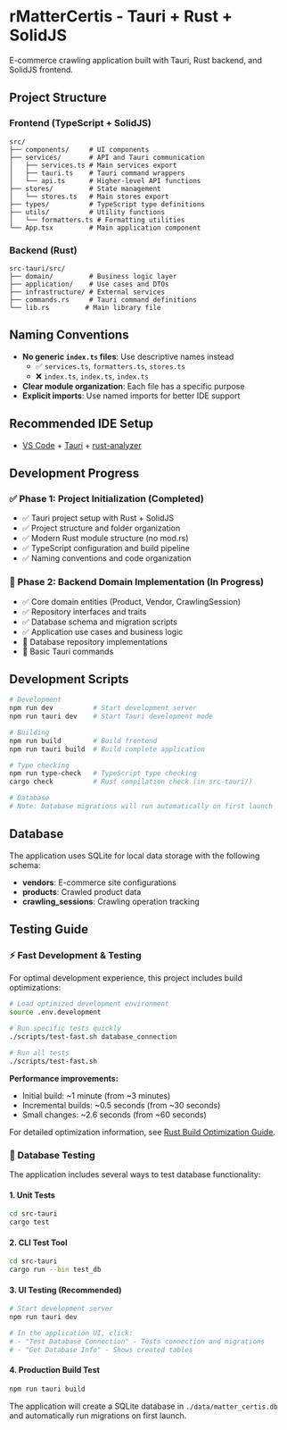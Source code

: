 # rMatterCertis - Tauri + Rust + SolidJS

E-commerce crawling application built with Tauri, Rust backend, and SolidJS frontend.

## Project Structure

### Frontend (TypeScript + SolidJS)
```
src/
├── components/     # UI components
├── services/       # API and Tauri communication
│   ├── services.ts # Main services export
│   ├── tauri.ts    # Tauri command wrappers
│   └── api.ts      # Higher-level API functions
├── stores/         # State management
│   └── stores.ts   # Main stores export
├── types/          # TypeScript type definitions
├── utils/          # Utility functions
│   └── formatters.ts # Formatting utilities
└── App.tsx         # Main application component
```

### Backend (Rust)
```
src-tauri/src/
├── domain/         # Business logic layer
├── application/    # Use cases and DTOs
├── infrastructure/ # External services
├── commands.rs     # Tauri command definitions
└── lib.rs         # Main library file
```

## Naming Conventions

- **No generic `index.ts` files**: Use descriptive names instead
  - ✅ `services.ts`, `formatters.ts`, `stores.ts`
  - ❌ `index.ts`, `index.ts`, `index.ts`
- **Clear module organization**: Each file has a specific purpose
- **Explicit imports**: Use named imports for better IDE support

## Recommended IDE Setup

- [VS Code](https://code.visualstudio.com/) + [Tauri](https://marketplace.visualstudio.com/items?itemName=tauri-apps.tauri-vscode) + [rust-analyzer](https://marketplace.visualstudio.com/items?itemName=rust-lang.rust-analyzer)

## Development Progress

### ✅ Phase 1: Project Initialization (Completed)
- ✅ Tauri project setup with Rust + SolidJS
- ✅ Project structure and folder organization
- ✅ Modern Rust module structure (no mod.rs)
- ✅ TypeScript configuration and build pipeline
- ✅ Naming conventions and code organization

### 🚧 Phase 2: Backend Domain Implementation (In Progress)
- ✅ Core domain entities (Product, Vendor, CrawlingSession)
- ✅ Repository interfaces and traits
- ✅ Database schema and migration scripts
- ✅ Application use cases and business logic
- 🔄 Database repository implementations
- 🔄 Basic Tauri commands

## Development Scripts

```bash
# Development
npm run dev          # Start development server
npm run tauri dev    # Start Tauri development mode

# Building
npm run build        # Build frontend
npm run tauri build  # Build complete application

# Type checking
npm run type-check   # TypeScript type checking
cargo check          # Rust compilation check (in src-tauri/)

# Database
# Note: Database migrations will run automatically on first launch
```

## Database

The application uses SQLite for local data storage with the following schema:
- **vendors**: E-commerce site configurations
- **products**: Crawled product data
- **crawling_sessions**: Crawling operation tracking

## Testing Guide

### ⚡ Fast Development & Testing

For optimal development experience, this project includes build optimizations:

```bash
# Load optimized development environment
source .env.development

# Run specific tests quickly
./scripts/test-fast.sh database_connection

# Run all tests
./scripts/test-fast.sh
```

**Performance improvements:**
- Initial build: ~1 minute (from ~3 minutes)
- Incremental builds: ~0.5 seconds (from ~30 seconds)  
- Small changes: ~2.6 seconds (from ~60 seconds)

For detailed optimization information, see [Rust Build Optimization Guide](docs/rust-build-optimization.md).

### 🧪 Database Testing

The application includes several ways to test database functionality:

#### 1. Unit Tests
```bash
cd src-tauri
cargo test
```

#### 2. CLI Test Tool
```bash
cd src-tauri
cargo run --bin test_db
```

#### 3. UI Testing (Recommended)
```bash
# Start development server
npm run tauri dev

# In the application UI, click:
# - "Test Database Connection" - Tests connection and migrations
# - "Get Database Info" - Shows created tables
```

#### 4. Production Build Test
```bash
npm run tauri build
```

The application will create a SQLite database in `./data/matter_certis.db` and automatically run migrations on first launch.
